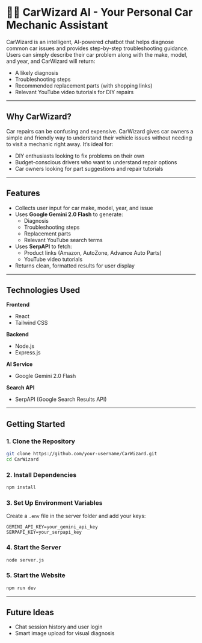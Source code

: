 # 🧙‍♂️ CarWizard AI - Your Personal Car Mechanic Assistant

CarWizard is an intelligent, AI-powered chatbot that helps diagnose common car issues and provides step-by-step troubleshooting guidance. Users can simply describe their car problem along with the make, model, and year, and CarWizard will return:

- A likely diagnosis
- Troubleshooting steps
- Recommended replacement parts (with shopping links)
- Relevant YouTube video tutorials for DIY repairs

---

## Why CarWizard?

Car repairs can be confusing and expensive. CarWizard gives car owners a simple and friendly way to understand their vehicle issues without needing to visit a mechanic right away. It’s ideal for:
- DIY enthusiasts looking to fix problems on their own
- Budget-conscious drivers who want to understand repair options
- Car owners looking for part suggestions and repair tutorials

---

## Features

- Collects user input for car make, model, year, and issue
- Uses **Google Gemini 2.0 Flash** to generate:
  - Diagnosis
  - Troubleshooting steps
  - Replacement parts
  - Relevant YouTube search terms
- Uses **SerpAPI** to fetch:
  - Product links (Amazon, AutoZone, Advance Auto Parts)
  - YouTube video tutorials
- Returns clean, formatted results for user display

---

## Technologies Used

**Frontend**
- React
- Tailwind CSS

**Backend**
- Node.js
- Express.js

**AI Service**
- Google Gemini 2.0 Flash

**Search API**
- SerpAPI (Google Search Results API)

---

## Getting Started

### 1. Clone the Repository
```bash
git clone https://github.com/your-username/CarWizard.git
cd CarWizard
```

### 2. Install Dependencies
```bash
npm install
```

### 3. Set Up Environment Variables

Create a `.env` file in the server folder and add your keys:

```
GEMINI_API_KEY=your_gemini_api_key
SERPAPI_KEY=your_serpapi_key
```

### 4. Start the Server
```bash
node server.js
```

### 5. Start the Website
```bash
npm run dev
```

---

## Future Ideas

- Chat session history and user login
- Smart image upload for visual diagnosis